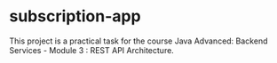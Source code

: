 # subscription-app
This project is a practical task for the course Java Advanced: Backend Services - Module 3 : REST API Architecture.
